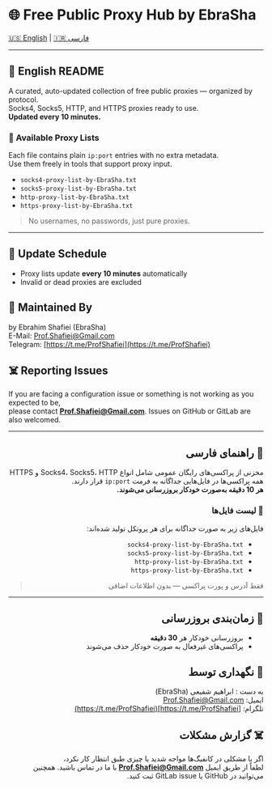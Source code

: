 # 🌐 Free Public Proxy Hub by EbraSha

[🇺🇸 English](#-english-readme) | [🇮🇷 فارسی](#-راهنمای-فارسی)

---

## 📘 English README

A curated, auto-updated collection of free public proxies — organized by protocol.  
Socks4, Socks5, HTTP, and HTTPS proxies ready to use.  
**Updated every 10 minutes.**

### 📄 Available Proxy Lists

Each file contains plain `ip:port` entries with no extra metadata.  
Use them freely in tools that support proxy input.

- `socks4-proxy-list-by-EbraSha.txt`
- `socks5-proxy-list-by-EbraSha.txt`
- `http-proxy-list-by-EbraSha.txt`
- `https-proxy-list-by-EbraSha.txt`

> No usernames, no passwords, just pure proxies.

---

## 🔄 Update Schedule

- Proxy lists update **every 10 minutes** automatically
- Invalid or dead proxies are excluded

## 🤵 Maintained By

by Ebrahim Shafiei (EbraSha)  
E-Mail: [Prof.Shafiei@Gmail.com](mailto:Prof.Shafiei@Gmail.com)  
Telegram: [https://t.me/ProfShafiei](https://t.me/ProfShafiei)

## ☠️ Reporting Issues

If you are facing a configuration issue or something is not working as you expected to be,  
please contact **Prof.Shafiei@Gmail.com**. Issues on GitHub or GitLab are also welcomed.

---

<div dir="rtl">

## 📗 راهنمای فارسی

مخزنی از پراکسی‌های رایگان عمومی شامل انواع Socks4، Socks5، HTTP و HTTPS  
همه پراکسی‌ها در فایل‌هایی جداگانه به فرمت `ip:port` قرار دارند.  
**هر 10 دقیقه به‌صورت خودکار بروزرسانی می‌شوند.**

### 📄 لیست فایل‌ها

فایل‌های زیر به صورت جداگانه برای هر پروتکل تولید شده‌اند:

- `socks4-proxy-list-by-EbraSha.txt`
- `socks5-proxy-list-by-EbraSha.txt`
- `http-proxy-list-by-EbraSha.txt`
- `https-proxy-list-by-EbraSha.txt`

> فقط آدرس و پورت پراکسی — بدون اطلاعات اضافی

---

## 🔄 زمان‌بندی بروزرسانی

- بروزرسانی خودکار هر **30 دقیقه**
- پراکسی‌های غیرفعال به صورت خودکار حذف می‌شوند

## 🤵 نگهداری توسط

به دست : ابراهیم شفیعی (EbraSha)  
ایمیل: [Prof.Shafiei@Gmail.com](mailto:Prof.Shafiei@Gmail.com)  
تلگرام: [https://t.me/ProfShafiei](https://t.me/ProfShafiei)

## ☠️ گزارش مشکلات

اگر با مشکلی در کانفیگ‌ها مواجه شدید یا چیزی طبق انتظار کار نکرد،  
لطفاً از طریق ایمیل **Prof.Shafiei@Gmail.com** با ما در تماس باشید. همچنین می‌توانید در GitHub یا GitLab issue ثبت کنید.




</div>
